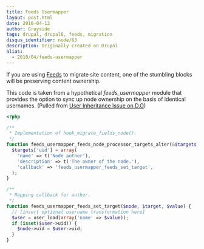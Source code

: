 ```yaml
---
title: Feeds Usermapper
layout: post.html
date: 2010-04-12
author: Grayside
tags: drupal, drupal6, feeds, migration
disqus_identifier: node/63
description: Originally created on Drupal
alias:
  - 2010/04/feeds-usermapper
---
```


If you are using [Feeds](https://www.drupal.org/project/feeds) to migrate site content, one of the stumbling blocks will be preserving content ownership.

This code is taken from a hypothetical *feeds_usermapper* module that provides the option to sync up node ownership on the basis of identical usernames. (Pulled from [User Inheritance Issue on D.O](http://drupal.org/node/652180))
<!--break-->
```php
<?php

/**
 * Implementation of hook_migrate_fields_node().
 */
function feeds_usermapper_feeds_node_processor_targets_alter(&$targets, $content_type) {
  $targets['uid'] = array(
    'name' => t('Node author'),
    'description' => t('The owner of the node.'),
    'callback' => 'feeds_usermapper_feeds_set_target',
  );
}

/**
 * Mapping callback for author.
 */
function feeds_usermapper_feeds_set_target($node, $target, $value) {
  // [insert optional username transformation here]
  $user = user_load(array('name' => $value));
  if (isset($user->uid)) {
    $node->uid = $user->uid;
  }
}
```
